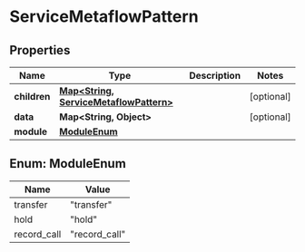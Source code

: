 

# ServiceMetaflowPattern


## Properties

| Name | Type | Description | Notes |
|------------ | ------------- | ------------- | -------------|
|**children** | [**Map&lt;String, ServiceMetaflowPattern&gt;**](ServiceMetaflowPattern.md) |  |  [optional] |
|**data** | **Map&lt;String, Object&gt;** |  |  [optional] |
|**module** | [**ModuleEnum**](#ModuleEnum) |  |  |



## Enum: ModuleEnum

| Name | Value |
|---- | -----|
| transfer | &quot;transfer&quot; |
| hold | &quot;hold&quot; |
| record_call | &quot;record_call&quot; |



